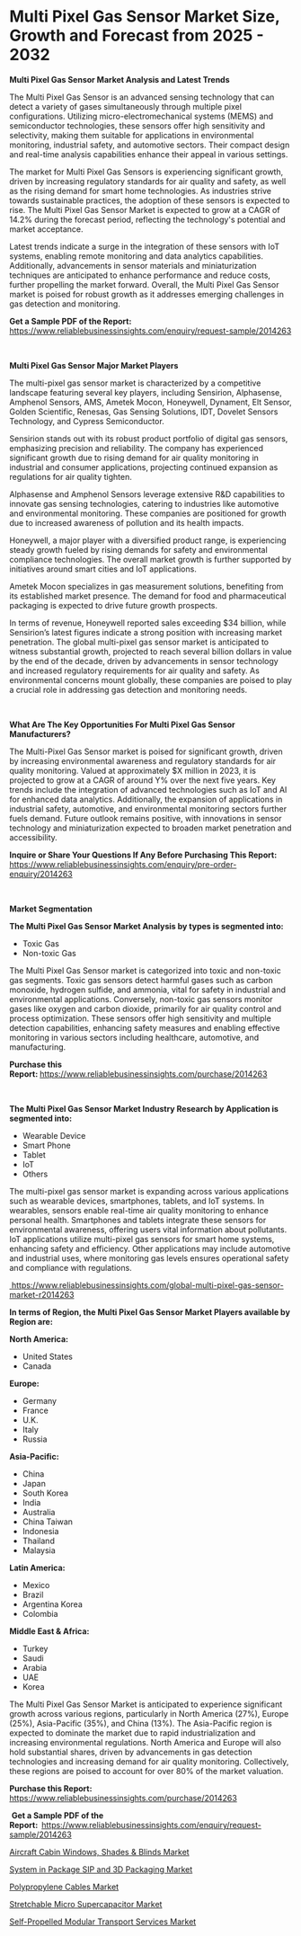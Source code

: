 <p><h1>Multi Pixel Gas Sensor Market Size, Growth and Forecast from 2025 - 2032</h1></p><p><strong>Multi Pixel Gas Sensor Market Analysis and Latest Trends</strong></p>
<p><p>The Multi Pixel Gas Sensor is an advanced sensing technology that can detect a variety of gases simultaneously through multiple pixel configurations. Utilizing micro-electromechanical systems (MEMS) and semiconductor technologies, these sensors offer high sensitivity and selectivity, making them suitable for applications in environmental monitoring, industrial safety, and automotive sectors. Their compact design and real-time analysis capabilities enhance their appeal in various settings.</p><p>The market for Multi Pixel Gas Sensors is experiencing significant growth, driven by increasing regulatory standards for air quality and safety, as well as the rising demand for smart home technologies. As industries strive towards sustainable practices, the adoption of these sensors is expected to rise. The Multi Pixel Gas Sensor Market is expected to grow at a CAGR of 14.2% during the forecast period, reflecting the technology's potential and market acceptance.</p><p>Latest trends indicate a surge in the integration of these sensors with IoT systems, enabling remote monitoring and data analytics capabilities. Additionally, advancements in sensor materials and miniaturization techniques are anticipated to enhance performance and reduce costs, further propelling the market forward. Overall, the Multi Pixel Gas Sensor market is poised for robust growth as it addresses emerging challenges in gas detection and monitoring.</p></p>
<p><strong>Get a Sample PDF of the Report:&nbsp;</strong> <a href="https://www.reliablebusinessinsights.com/enquiry/request-sample/2014263?utm_campaign=1873&utm_medium=2&utm_source=Github&utm_content=ia&utm_term=17012025&utm_id=multi-pixel-gas-sensor">https://www.reliablebusinessinsights.com/enquiry/request-sample/2014263</a></p>
<p>&nbsp;</p>
<p><strong>Multi Pixel Gas Sensor Major Market Players</strong></p>
<p><p>The multi-pixel gas sensor market is characterized by a competitive landscape featuring several key players, including Sensirion, Alphasense, Amphenol Sensors, AMS, Ametek Mocon, Honeywell, Dynament, Elt Sensor, Golden Scientific, Renesas, Gas Sensing Solutions, IDT, Dovelet Sensors Technology, and Cypress Semiconductor. </p><p>Sensirion stands out with its robust product portfolio of digital gas sensors, emphasizing precision and reliability. The company has experienced significant growth due to rising demand for air quality monitoring in industrial and consumer applications, projecting continued expansion as regulations for air quality tighten.</p><p>Alphasense and Amphenol Sensors leverage extensive R&D capabilities to innovate gas sensing technologies, catering to industries like automotive and environmental monitoring. These companies are positioned for growth due to increased awareness of pollution and its health impacts.</p><p>Honeywell, a major player with a diversified product range, is experiencing steady growth fueled by rising demands for safety and environmental compliance technologies. The overall market growth is further supported by initiatives around smart cities and IoT applications.</p><p>Ametek Mocon specializes in gas measurement solutions, benefiting from its established market presence. The demand for food and pharmaceutical packaging is expected to drive future growth prospects.</p><p>In terms of revenue, Honeywell reported sales exceeding $34 billion, while Sensirion’s latest figures indicate a strong position with increasing market penetration. The global multi-pixel gas sensor market is anticipated to witness substantial growth, projected to reach several billion dollars in value by the end of the decade, driven by advancements in sensor technology and increased regulatory requirements for air quality and safety. As environmental concerns mount globally, these companies are poised to play a crucial role in addressing gas detection and monitoring needs.</p></p>
<p>&nbsp;</p>
<p><strong>What Are The Key Opportunities For Multi Pixel Gas Sensor Manufacturers?</strong></p>
<p><p>The Multi-Pixel Gas Sensor market is poised for significant growth, driven by increasing environmental awareness and regulatory standards for air quality monitoring. Valued at approximately $X million in 2023, it is projected to grow at a CAGR of around Y% over the next five years. Key trends include the integration of advanced technologies such as IoT and AI for enhanced data analytics. Additionally, the expansion of applications in industrial safety, automotive, and environmental monitoring sectors further fuels demand. Future outlook remains positive, with innovations in sensor technology and miniaturization expected to broaden market penetration and accessibility.</p></p>
<p><strong>Inquire or Share Your Questions If Any Before Purchasing This Report:</strong> <a href="https://www.reliablebusinessinsights.com/enquiry/pre-order-enquiry/2014263?utm_campaign=1873&utm_medium=2&utm_source=Github&utm_content=ia&utm_term=17012025&utm_id=multi-pixel-gas-sensor">https://www.reliablebusinessinsights.com/enquiry/pre-order-enquiry/2014263</a></p>
<p>&nbsp;</p>
<p><strong>Market Segmentation</strong></p>
<p><strong>The Multi Pixel Gas Sensor Market Analysis by types is segmented into:</strong></p>
<p><ul><li>Toxic Gas</li><li>Non-toxic Gas</li></ul></p>
<p><p>The Multi Pixel Gas Sensor market is categorized into toxic and non-toxic gas segments. Toxic gas sensors detect harmful gases such as carbon monoxide, hydrogen sulfide, and ammonia, vital for safety in industrial and environmental applications. Conversely, non-toxic gas sensors monitor gases like oxygen and carbon dioxide, primarily for air quality control and process optimization. These sensors offer high sensitivity and multiple detection capabilities, enhancing safety measures and enabling effective monitoring in various sectors including healthcare, automotive, and manufacturing.</p></p>
<p><strong>Purchase this Report:&nbsp;</strong><a href="https://www.reliablebusinessinsights.com/purchase/2014263?utm_campaign=1873&utm_medium=2&utm_source=Github&utm_content=ia&utm_term=17012025&utm_id=multi-pixel-gas-sensor">https://www.reliablebusinessinsights.com/purchase/2014263</a></p>
<p>&nbsp;</p>
<p><strong>The Multi Pixel Gas Sensor Market Industry Research by Application is segmented into:</strong></p>
<p><ul><li>Wearable Device</li><li>Smart Phone</li><li>Tablet</li><li>IoT</li><li>Others</li></ul></p>
<p><p>The multi-pixel gas sensor market is expanding across various applications such as wearable devices, smartphones, tablets, and IoT systems. In wearables, sensors enable real-time air quality monitoring to enhance personal health. Smartphones and tablets integrate these sensors for environmental awareness, offering users vital information about pollutants. IoT applications utilize multi-pixel gas sensors for smart home systems, enhancing safety and efficiency. Other applications may include automotive and industrial uses, where monitoring gas levels ensures operational safety and compliance with regulations.</p></p>
<p><a href="https://www.reliablebusinessinsights.com/global-multi-pixel-gas-sensor-market-r2014263?utm_campaign=1873&utm_medium=2&utm_source=Github&utm_content=ia&utm_term=17012025&utm_id=multi-pixel-gas-sensor">&nbsp;https://www.reliablebusinessinsights.com/global-multi-pixel-gas-sensor-market-r2014263</a></p>
<p><strong>In terms of Region, the Multi Pixel Gas Sensor Market Players available by Region are:</strong></p>
<p>
    <p> <strong> North America: </strong>
        <ul>
            <li>United States</li>
            <li>Canada</li>
        </ul>
        </p> 
    <p> <strong> Europe: </strong>
        <ul>
            <li>Germany</li>
            <li>France</li>
            <li>U.K.</li>
            <li>Italy</li>
            <li>Russia</li>
        </ul>
        </p> 
    <p> <strong> Asia-Pacific: </strong>
        <ul>
            <li>China</li>
            <li>Japan</li>
            <li>South Korea</li>
            <li>India</li>
            <li>Australia</li>
            <li>China Taiwan</li>
            <li>Indonesia</li>
            <li>Thailand</li>
            <li>Malaysia</li>
        </ul>
        </p> 
    <p> <strong> Latin America: </strong>
        <ul>
            <li>Mexico</li>
            <li>Brazil</li>
            <li>Argentina Korea</li>
            <li>Colombia</li>
        </ul>
        </p> 
    <p> <strong> Middle East & Africa: </strong>
        <ul>
            <li>Turkey</li>
            <li>Saudi</li>
            <li>Arabia</li>
            <li>UAE</li>
            <li>Korea</li>
        </ul>
    </p>
    </p>
<p><p>The Multi Pixel Gas Sensor Market is anticipated to experience significant growth across various regions, particularly in North America (27%), Europe (25%), Asia-Pacific (35%), and China (13%). The Asia-Pacific region is expected to dominate the market due to rapid industrialization and increasing environmental regulations. North America and Europe will also hold substantial shares, driven by advancements in gas detection technologies and increasing demand for air quality monitoring. Collectively, these regions are poised to account for over 80% of the market valuation.</p></p>
<p><strong>Purchase this Report: </strong><a href="https://www.reliablebusinessinsights.com/purchase/2014263?utm_campaign=1873&utm_medium=2&utm_source=Github&utm_content=ia&utm_term=17012025&utm_id=multi-pixel-gas-sensor">https://www.reliablebusinessinsights.com/purchase/2014263</a></p>
<p>&nbsp;<strong>Get a Sample PDF of the Report:&nbsp;&nbsp;</strong><a href="https://www.reliablebusinessinsights.com/enquiry/request-sample/2014263?utm_campaign=1873&utm_medium=2&utm_source=Github&utm_content=ia&utm_term=17012025&utm_id=multi-pixel-gas-sensor">https://www.reliablebusinessinsights.com/enquiry/request-sample/2014263</a></p>
<p><strong></strong></p>
<p><p><a href="https://www.linkedin.com/pulse/thorough-competitor-analysis-aircraft-cabin-windows-hi9vf?utm_campaign=1873&utm_medium=2&utm_source=Github&utm_content=ia&utm_term=17012025&utm_id=multi-pixel-gas-sensor">Aircraft Cabin Windows, Shades & Blinds Market</a></p><p><a href="https://github.com/triattwood9919/Market-Research-Report-List-1/blob/main/system-in-package-sip-and-3d-packaging-market.md?utm_campaign=1873&utm_medium=2&utm_source=Github&utm_content=ia&utm_term=17012025&utm_id=multi-pixel-gas-sensor">System in Package SIP and 3D Packaging Market</a></p><p><a href="https://www.linkedin.com/pulse/industry-breakdown-polypropylene-cables-market-size-growth-thsof?utm_campaign=1873&utm_medium=2&utm_source=Github&utm_content=ia&utm_term=17012025&utm_id=multi-pixel-gas-sensor">Polypropylene Cables Market</a></p><p><a href="https://github.com/stillsfloria19981/Market-Research-Report-List-1/blob/main/stretchable-micro-supercapacitor-market.md?utm_campaign=1873&utm_medium=2&utm_source=Github&utm_content=ia&utm_term=17012025&utm_id=multi-pixel-gas-sensor">Stretchable Micro Supercapacitor Market</a></p><p><a href="https://www.linkedin.com/pulse/self-propelled-modular-transport-services-market-report-che5f?utm_campaign=1873&utm_medium=2&utm_source=Github&utm_content=ia&utm_term=17012025&utm_id=multi-pixel-gas-sensor">Self-Propelled Modular Transport Services Market</a></p></p>